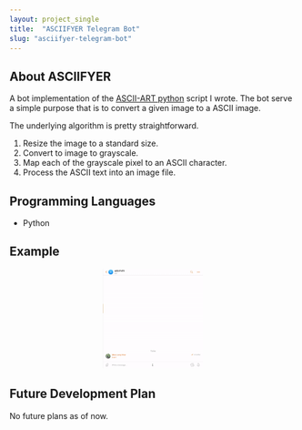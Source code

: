 ```yaml
---
layout: project_single
title:  "ASCIIFYER Telegram Bot"
slug: "asciifyer-telegram-bot"
---
```


## About ASCIIFYER

A bot implementation of the [ASCII-ART python](https://github.com/KhorSL/ASCII-ART) script I wrote. The bot serve a simple purpose that is to convert a given image to a ASCII image.

The underlying algorithm is pretty straightforward.
1. Resize the image to a standard size.
2. Convert to image to grayscale.
3. Map each of the grayscale pixel to an ASCII character.
4. Process the ASCII text into an image file.

## Programming Languages

- Python

## Example

<p align="center">
    <img src="/static/projects/asciifyer_telegram_bot/image/asciifyer_bot.gif" width="35%">
</p>

## Future Development Plan

No future plans as of now.
